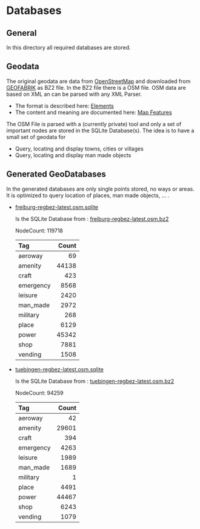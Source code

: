 # Databases



## General
In this directory all required databases are stored.



## Geodata

The original geodata are data from [OpenStreetMap](https://www.openstreetmap.org/) and downloaded from
[GEOFABRIK](http://download.geofabrik.de/) as BZ2 file. 
In the BZ2 file there is a OSM file. OSM data are based on XML an can be parsed with
any XML Parser. 

- The format is described here: [Elements](https://wiki.openstreetmap.org/wiki/Elements)
- The content and meaning are documented here: [Map Features](https://wiki.openstreetmap.org/wiki/Map_Features)

The OSM File is parsed with a (currently private) tool and only a set of important nodes are stored in the SQLite Database(s).
The idea is to have a small set of geodata for 
- Query, locating and display towns, cities or villages
- Query, locating and display man made objects



## Generated GeoDatabases

In the generated databases are only single points stored, no ways or areas. It is optimized to query location of places, man made objects, ... .

- [freiburg-regbez-latest.osm.sqlite](freiburg-regbez-latest.osm.sqlite)

    Is the SQLite Database from : [freiburg-regbez-latest.osm.bz2](http://download.geofabrik.de/europe/germany/baden-wuerttemberg/freiburg-regbez-latest.osm.bz2)
    
    NodeCount: 119718
    
    Tag|Count
    | :--- | ---: |
    aeroway|69
    amenity|44138
    craft|423
    emergency|8568
    leisure|2420
    man_made|2972
    military|268
    place|6129
    power|45342
    shop|7881
    vending|1508


- [tuebingen-regbez-latest.osm.sqlite](tuebingen-regbez-latest.osm.sqlite)

    Is the SQLite Database from : [tuebingen-regbez-latest.osm.bz2](http://download.geofabrik.de/europe/germany/baden-wuerttemberg/tuebingen-regbez-latest.osm.bz2)
    
    NodeCount: 94259
    
    Tag|Count
    | :--- | ---: |
    aeroway|42
    amenity|29601
    craft|394
    emergency|4263
    leisure|1989
    man_made|1689
    military|1
    place|4491
    power|44467
    shop|6243
    vending|1079
